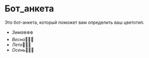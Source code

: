 # Бот_анкета

Это бот-анкета, который поможет вам определить ваш цветотип.
* *Зима*❄️❄️❄️
* *Весна*🌿🌿🌿
* *Лето*🍓🍓🍓
* *Осень*🍁🍁🍁
